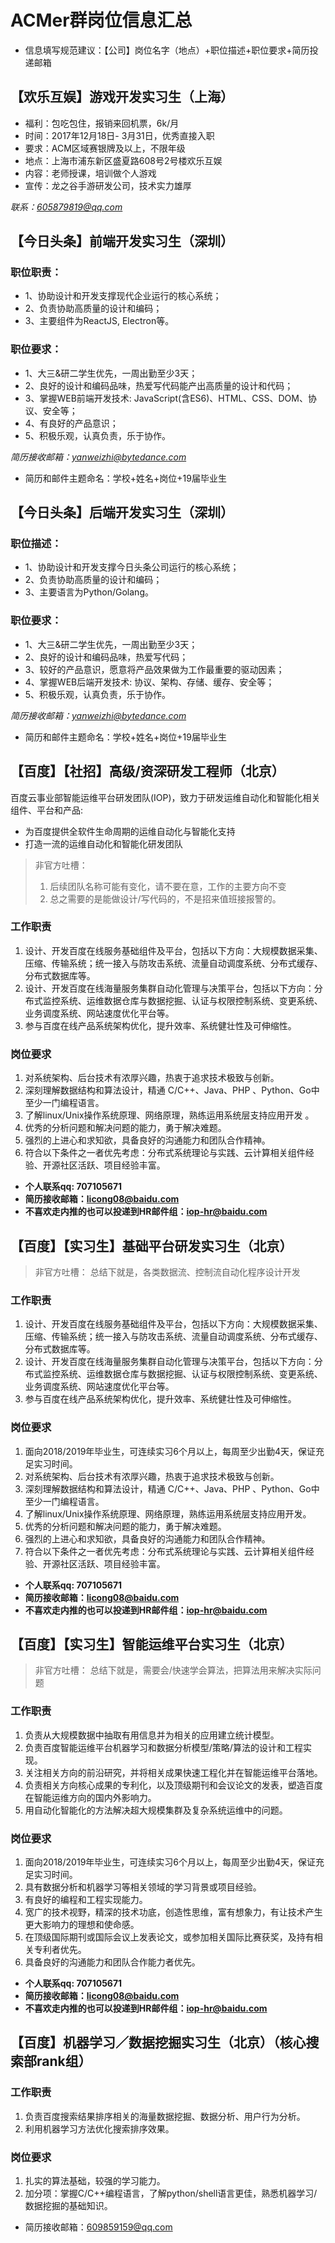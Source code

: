 # ACMer群岗位信息汇总

* 信息填写规范建议：【公司】岗位名字（地点）+职位描述+职位要求+简历投递邮箱

## 【欢乐互娱】游戏开发实习生（上海）

* 福利：包吃包住，报销来回机票，6k/月 
* 时间：2017年12月18日- 3月31日，优秀直接入职
* 要求：ACM区域赛银牌及以上，不限年级
* 地点：上海市浦东新区盛夏路608号2号楼欢乐互娱
* 内容：老师授课，培训做个人游戏
* 宣传：龙之谷手游研发公司，技术实力雄厚

*联系：605879819@qq.com*

## 【今日头条】前端开发实习生（深圳）

### 职位职责： 

* 1、协助设计和开发支撑现代企业运行的核心系统； 
* 2、负责协助高质量的设计和编码； 
* 3、主要组件为ReactJS, Electron等。 

### 职位要求： 

* 1、大三&研二学生优先，一周出勤至少3天；
* 2、良好的设计和编码品味，热爱写代码能产出高质量的设计和代码； 
* 3、掌握WEB前端开发技术: JavaScript(含ES6)、HTML、CSS、DOM、协议、安全等； 
* 4、有良好的产品意识； 
* 5、积极乐观，认真负责，乐于协作。

*简历接收邮箱：yanweizhi@bytedance.com*
* 简历和邮件主题命名：学校+姓名+岗位+19届毕业生

## 【今日头条】后端开发实习生（深圳）

### 职位描述：

* 1、协助设计和开发支撑今日头条公司运行的核心系统；
* 2、负责协助高质量的设计和编码；
* 3、主要语言为Python/Golang。

### 职位要求：

* 1、大三&研二学生优先，一周出勤至少3天；
* 2、良好的设计和编码品味，热爱写代码；
* 3、较好的产品意识，愿意将产品效果做为工作最重要的驱动因素；
* 4、掌握WEB后端开发技术: 协议、架构、存储、缓存、安全等；
* 5、积极乐观，认真负责，乐于协作。 

*简历接收邮箱：yanweizhi@bytedance.com*
* 简历和邮件主题命名：学校+姓名+岗位+19届毕业生

## 【百度】【社招】高级/资深研发工程师（北京）

百度云事业部智能运维平台研发团队(IOP)，致力于研发运维自动化和智能化相关组件、平台和产品:

* 为百度提供全软件生命周期的运维自动化与智能化支持
* 打造一流的运维自动化和智能化研发团队

> 非官方吐槽：
> 1. 后续团队名称可能有变化，请不要在意，工作的主要方向不变
> 2. 总之需要的是能做设计/写代码的，不是招来值班接报警的。

### 工作职责

1. 设计、开发百度在线服务基础组件及平台，包括以下方向：大规模数据采集、压缩、传输系统；统一接入与防攻击系统、流量自动调度系统、分布式缓存、分布式数据库等。
2. 设计、开发百度在线海量服务集群自动化管理与决策平台，包括以下方向：分布式监控系统、运维数据仓库与数据挖掘、认证与权限控制系统、变更系统、业务调度系统、网站速度优化平台等。
3. 参与百度在线产品系统架构优化，提升效率、系统健壮性及可伸缩性。

### 岗位要求

1. 对系统架构、后台技术有浓厚兴趣，热衷于追求技术极致与创新。
2. 深刻理解数据结构和算法设计，精通 C/C++、Java、PHP 、Python、Go中至少一门编程语言。
3. 了解linux/Unix操作系统原理、网络原理，熟练运用系统层支持应用开发 。
4. 优秀的分析问题和解决问题的能力，勇于解决难题。
5. 强烈的上进心和求知欲，具备良好的沟通能力和团队合作精神。
6. 符合以下条件之一者优先考虑：分布式系统理论与实践、云计算相关组件经验、开源社区活跃、项目经验丰富。

* **个人联系qq: 707105671**
* **简历接收邮箱：licong08@baidu.com**
* **不喜欢走内推的也可以投递到HR邮件组：iop-hr@baidu.com**

## 【百度】【实习生】基础平台研发实习生（北京）

> 非官方吐槽：
> 总结下就是，各类数据流、控制流自动化程序设计开发

### 工作职责

1. 设计、开发百度在线服务基础组件及平台，包括以下方向：大规模数据采集、压缩、传输系统；统一接入与防攻击系统、流量自动调度系统、分布式缓存、分布式数据库等。
2. 设计、开发百度在线海量服务集群自动化管理与决策平台，包括以下方向：分布式监控系统、运维数据仓库与数据挖掘、认证与权限控制系统、变更系统、业务调度系统、网站速度优化平台等。
3. 参与百度在线产品系统架构优化，提升效率、系统健壮性及可伸缩性。

### 岗位要求

1. 面向2018/2019年毕业生，可连续实习6个月以上，每周至少出勤4天，保证充足实习时间。
2. 对系统架构、后台技术有浓厚兴趣，热衷于追求技术极致与创新。
3. 深刻理解数据结构和算法设计，精通 C/C++、Java、PHP 、Python、Go中至少一门编程语言。
4. 了解linux/Unix操作系统原理、网络原理，熟练运用系统层支持应用开发。
5. 优秀的分析问题和解决问题的能力，勇于解决难题。
6. 强烈的上进心和求知欲，具备良好的沟通能力和团队合作精神。
7. 符合以下条件之一者优先考虑：分布式系统理论与实践、云计算相关组件经验、开源社区活跃、项目经验丰富。

* **个人联系qq: 707105671**
* **简历接收邮箱：licong08@baidu.com**
* **不喜欢走内推的也可以投递到HR邮件组：iop-hr@baidu.com**

## 【百度】【实习生】智能运维平台实习生（北京）

> 非官方吐槽：
> 总结下就是，需要会/快速学会算法，把算法用来解决实际问题

### 工作职责

1. 负责从大规模数据中抽取有用信息并为相关的应用建立统计模型。
2. 负责百度智能运维平台机器学习和数据分析模型/策略/算法的设计和工程实现。
3. 关注相关方向的前沿研究，并将相关成果快速工程化并在智能运维平台落地。
4. 负责相关方向核心成果的专利化，以及顶级期刊和会议论文的发表，塑造百度在智能运维方向的国内外影响力。
5. 用自动化智能化的方法解决超大规模集群及复杂系统运维中的问题。

### 岗位要求

1. 面向2018/2019年毕业生，可连续实习6个月以上，每周至少出勤4天，保证充足实习时间。
2. 具有数据分析和机器学习等相关领域的学习背景或项目经验。
3. 有良好的编程和工程实现能力。
4. 宽广的技术视野，精深的技术功底，创造性思维，富有想象力，有让技术产生更大影响力的理想和使命感。
5. 在顶级国际期刊或国际会议上发表论文，或参加相关国际比赛获奖，及持有相关专利者优先。
6. 具备良好的沟通能力和团队合作能力者优先。

* **个人联系qq: 707105671**
* **简历接收邮箱：licong08@baidu.com**
* **不喜欢走内推的也可以投递到HR邮件组：iop-hr@baidu.com**



## 【百度】机器学习／数据挖掘实习生（北京）（核心搜索部rank组）

### 工作职责

1. 负责百度搜索结果排序相关的海量数据挖掘、数据分析、用户行为分析。
2. 利用机器学习方法优化搜索排序效果。

### 岗位要求

1. 扎实的算法基础，较强的学习能力。
2. 加分项：掌握C/C++编程语言，了解python/shell语言更佳，熟悉机器学习/数据挖掘的基础知识。

* 简历接收邮箱：609859159@qq.com
